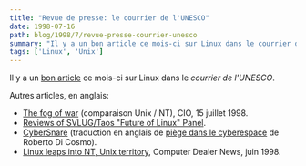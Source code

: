 ```yaml
---
title: "Revue de presse: le courrier de l'UNESCO"
date: 1998-07-16
path: blog/1998/7/revue-presse-courrier-unesco
summary: "Il y a un bon article ce mois-ci sur Linux dans le courrier de l'UNESCO."
tags: ['Linux', 'Unix']
---
```


<P>
Il y a un <A HREF="http://www.unesco.org/courier/fr/ligne/connex/connex_76.html">bon
article</A> ce mois-ci sur Linux dans le <EM>courrier de l'UNESCO</EM>.
</P>

<P>
Autres articles, en anglais:
</P>

<UL>

<LI><A HREF="http://www.cio.com/archive/071598_wars.html">The fog of war</A> (comparaison Unix / NT), CIO, 15 juillet 1998.
<LI><A HREF="http://www.svlug.org/events/future-199807-reviews.shtml">Reviews of SVLUG/Taos "Future of Linux" Panel</A>.
<LI><A HREF="http://www.netaction.org/msoft/cybersnare.html">CyberSnare</A> (traduction en anglais de <A HREF="http://www.mmedium.com/dossiers/piege">piège dans le cyberespace</A> de Roberto Di Cosmo).
<LI><A HREF="http://www.plesman.com/cdn/98june22/x1cd25.htm">Linux leaps into NT, Unix territory</A>, Computer Dealer News, juin 1998.
</UL>


